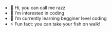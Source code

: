 - 👋 Hi, you can call me razz
- 👀 I’m interested in coding
- 🌱 I’m currently learning begginer level coding
- ⚡ Fun fact: you can take your fish on walk!


